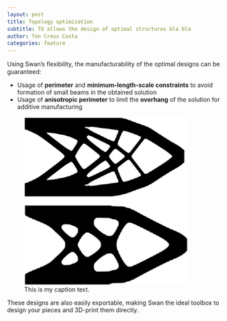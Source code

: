 ```yaml
---
layout: post
title: Topology optimization
subtitle: TO allows the design of optimal structures bla bla 
author: Ton Creus Costa
categories: feature
---
```


 Using Swan’s ﬂexibility, the manufacturability of the optimal designs can be guaranteed:

- Usage of **perimeter** and **minimum-length-scale constraints** to avoid formation of small beams in the obtained solution
- Usage of **anisotropic perimeter** to limit the **overhang** of the solution for additive manufacturing

<figure>
  <img src="/assets/images/hero-additivemanufacturing.png" alt="my alt text"/>
  <figcaption>This is my caption text.</figcaption>
</figure>


These designs are also easily exportable, making Swan the ideal toolbox to design your pieces and 3D-print them directly. 